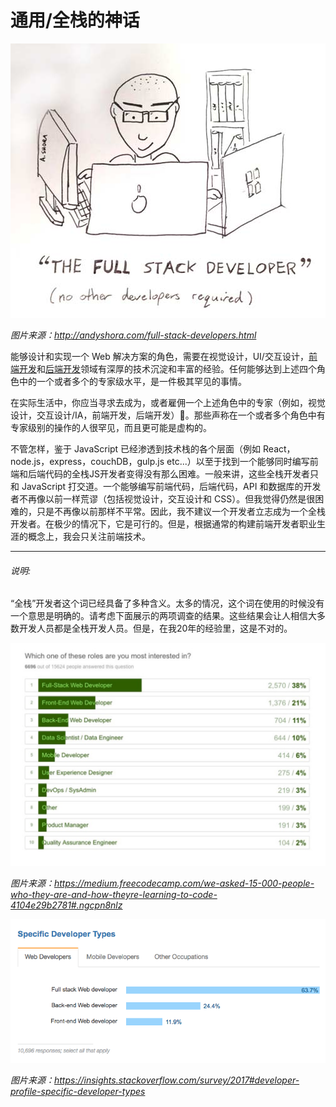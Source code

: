 # 通用/全栈的神话

![](../images/full-stack.jpg "http://andyshora.com/full-stack-developers.html")

<cite>图片来源：<a href="http://andyshora.com/full-stack-developers.html">http://andyshora.com/full-stack-developers.html</a></cite>

能够设计和实现一个 Web 解决方案的角色，需要在视觉设计，UI/交互设计，[前端开发](https://github.com/kamranahmedse/developer-roadmap#-front-end-roadmap)和[后端开发](https://github.com/kamranahmedse/developer-roadmap#-back-end-roadmap)领域有深厚的技术沉淀和丰富的经验。任何能够达到上述四个角色中的一个或者多个的专家级水平，是一件极其罕见的事情。

在实际生活中，你应当寻求去成为，或者雇佣一个上述角色中的专家（例如，视觉设计，交互设计/IA，前端开发，后端开发）。那些声称在一个或者多个角色中有专家级别的操作的人很罕见，而且更可能是虚构的。

不管怎样，鉴于 JavaScript 已经渗透到技术栈的各个层面（例如 React，node.js，express，couchDB，gulp.js etc...）以至于找到一个能够同时编写前端和后端代码的全栈JS开发者变得没有那么困难。一般来讲，这些全栈开发者只和 JavaScript 打交道。一个能够编写前端代码，后端代码，API 和数据库的开发者不再像以前一样荒谬（包括视觉设计，交互设计和 CSS）。但我觉得仍然是很困难的，只是不再像以前那样不平常。因此，我不建议一个开发者立志成为一个全栈开发者。在极少的情况下，它是可行的。但是，根据通常的构建前端开发者职业生涯的概念上，我会只关注前端技术。

***

###### 说明:

“全栈”开发者这个词已经具备了多种含义。太多的情况，这个词在使用的时候没有一个意思是明确的。请考虑下面展示的两项调查的结果。这些结果会让人相信大多数开发人员都是全栈开发人员。但是，在我20年的经验里，这是不对的。


![](../images/fullstack1.png "https://medium.freecodecamp.com/we-asked-15-000-people-who-they-are-and-how-theyre-learning-to-code-4104e29b2781#.ngcpn8nlz")

<cite>图片来源：<a href="https://medium.freecodecamp.com/we-asked-15-000-people-who-they-are-and-how-theyre-learning-to-code-4104e29b2781#.ngcpn8nlz">https://medium.freecodecamp.com/we-asked-15-000-people-who-they-are-and-how-theyre-learning-to-code-4104e29b2781#.ngcpn8nlz</a></cite>

![](../images/fullstack2.png "https://insights.stackoverflow.com/survey/2017#developer-profile-specific-developer-types")

<cite>图片来源：<a href="https://insights.stackoverflow.com/survey/2017#developer-profile-specific-developer-types">https://insights.stackoverflow.com/survey/2017#developer-profile-specific-developer-types</a></cite>













 






